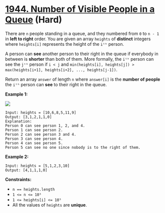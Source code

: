# [1944. Number of Visible People in a Queue][link] (Hard)

[link]: https://leetcode.com/problems/number-of-visible-people-in-a-queue/

There are `n` people standing in a queue, and they numbered from `0` to `n - 1` in **left to right**
order. You are given an array `heights` of **distinct** integers where `heights[i]` represents the
height of the `iᵗʰ` person.

A person can **see** another person to their right in the queue if everybody in between is
**shorter** than both of them. More formally, the `iᵗʰ` person can see the `jᵗʰ` person if `i < j`
and `min(heights[i], heights[j]) > max(heights[i+1], heights[i+2], ..., heights[j-1])`.

Return an array  `answer` of length  `n` where  `answer[i]` is the **number of people** the  `iᵗʰ`
person can **see** to their right in the queue.

**Example 1:**

![](https://assets.leetcode.com/uploads/2021/05/29/queue-plane.jpg)

```
Input: heights = [10,6,8,5,11,9]
Output: [3,1,2,1,1,0]
Explanation:
Person 0 can see person 1, 2, and 4.
Person 1 can see person 2.
Person 2 can see person 3 and 4.
Person 3 can see person 4.
Person 4 can see person 5.
Person 5 can see no one since nobody is to the right of them.
```

**Example 2:**

```
Input: heights = [5,1,2,3,10]
Output: [4,1,1,1,0]
```

**Constraints:**

- `n == heights.length`
- `1 <= n <= 10⁵`
- `1 <= heights[i] <= 10⁵`
- All the values of `heights` are **unique**.
